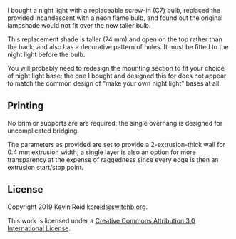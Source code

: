 I bought a night light with a replaceable screw-in (C7) bulb, replaced the provided incandescent with a neon flame bulb, and found out the original lampshade would not fit over the new taller bulb.

This replacement shade is taller (74 mm) and open on the top rather than the back, and also has a decorative pattern of holes. It must be fitted to the night light before the bulb.

You will probably need to redesign the mounting section to fit your choice of night light base; the one I bought and designed this for does not appear to match the common design of “make your own night light” bases at all.

## Printing

No brim or supports are are required; the single overhang is designed for uncomplicated bridging.

The parameters as provided are set to provide a 2-extrusion-thick wall for 0.4 mm extrusion width; a single layer is also an option for more transparency at the expense of raggedness since every edge is then an extrusion start/stop point.

## License

Copyright 2019 Kevin Reid <kpreid@switchb.org>.

This work is licensed under a <a rel="license" href="https://creativecommons.org/licenses/by/3.0/">Creative Commons Attribution 3.0 International License</a>.